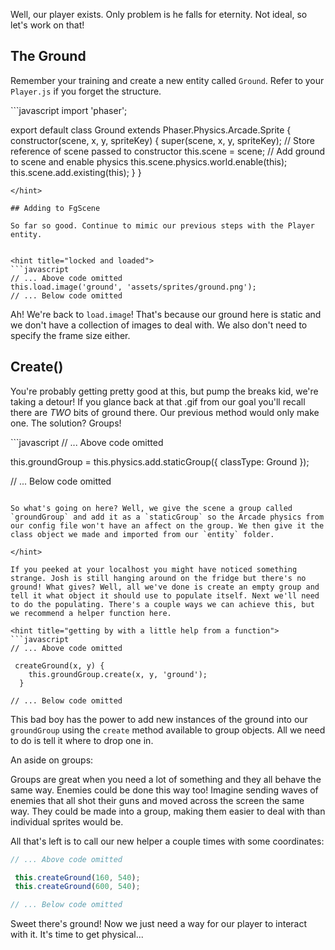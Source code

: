Well, our player exists. Only problem is he falls for eternity. Not ideal, so let's work on that!

## The Ground

Remember your training and create a new entity called `Ground`. Refer to your `Player.js` if you forget the structure.

<hint title="solution">
```javascript
import 'phaser';

export default class Ground extends Phaser.Physics.Arcade.Sprite {
  constructor(scene, x, y, spriteKey) {
    super(scene, x, y, spriteKey);
    // Store reference of scene passed to constructor
    this.scene = scene;
    // Add ground to scene and enable physics
    this.scene.physics.world.enable(this);
    this.scene.add.existing(this);
  }
}
```
</hint>

## Adding to FgScene

So far so good. Continue to mimic our previous steps with the Player entity.


<hint title="locked and loaded">
```javascript
// ... Above code omitted
this.load.image('ground', 'assets/sprites/ground.png');
// ... Below code omitted
```

Ah! We're back to `load.image`! That's because our ground here is static and we don't have a collection of images to deal with. We also don't need to specify the frame size either.
</hint>

## Create()

You're probably getting pretty good at this, but pump the breaks kid, we're taking a detour!
If you glance back at that .gif from our goal you'll recall there are _TWO_ bits of ground there. Our previous method would only make one. The solution? Groups!



<hint title="make a group">
```javascript
// ... Above code omitted

this.groundGroup = this.physics.add.staticGroup({ classType: Ground });

// ... Below code omitted
```

So what's going on here? Well, we give the scene a group called `groundGroup` and add it as a `staticGroup` so the Arcade physics from our config file won't have an affect on the group. We then give it the class object we made and imported from our `entity` folder.

</hint>

If you peeked at your localhost you might have noticed something strange. Josh is still hanging around on the fridge but there's no ground! What gives? Well, all we've done is create an empty group and tell it what object it should use to populate itself. Next we'll need to do the populating. There's a couple ways we can achieve this, but we recommend a helper function here.

<hint title="getting by with a little help from a function">
```javascript
// ... Above code omitted

 createGround(x, y) {
    this.groundGroup.create(x, y, 'ground');
  }

// ... Below code omitted
```

This bad boy has the power to add new instances of the ground into our `groundGroup` using the `create` method available to group objects. All we need to do is tell it where to drop one in.

An aside on groups:

Groups are great when you need a lot of something and they all behave the same way. Enemies could be done this way too! Imagine sending waves of enemies that all shot their guns and moved across the screen the same way. They could be made into a group, making them easier to deal with than individual sprites would be.

All that's left is to call our new helper a couple times with some coordinates:

```javascript
// ... Above code omitted

 this.createGround(160, 540);
 this.createGround(600, 540);

// ... Below code omitted
```

Sweet there's ground! Now we just need a way for our player to interact with it. It's time to get physical...

</hint>
